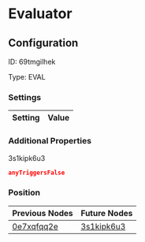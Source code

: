 # Evaluator
## Configuration
ID:  69tmgilhek

Type: EVAL 


### Settings
| Setting | Value  |
| :------------------------ | ---------------------------------------- |
 




### Additional Properties
3s1kipk6u3
 ```json 
anyTriggersFalse
```




### Position
| Previous Nodes | Future Nodes |
| :------------- | ------------ |
| [0e7xqfqq2e](./0e7xqfqq2e.md) | [3s1kipk6u3](./3s1kipk6u3.md) |
